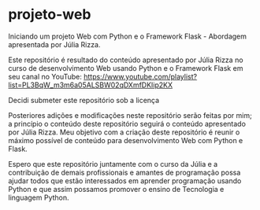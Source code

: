 # projeto-web
Iniciando um projeto Web com Python e o Framework Flask - Abordagem apresentada por Júlia Rizza.

Este repositório é resultado do conteúdo apresentado por Júlia Rizza no
curso de desenvolvimento Web usando Python e o Framework Flask em seu canal
no YouTube: https://www.youtube.com/playlist?list=PL3BqW_m3m6a05ALSBW02qDXmfDKIip2KX

Decidi submeter este repositório sob a licença 

Posteriores adições e modificações neste repositório serão feitas por mim; a princípio
o conteúdo deste repositório seguirá o conteúdo apresentado por Júlia Rizza. Meu objetivo
com a criação deste repositório é reunir o máximo possível de conteúdo para
desenvolvimento Web com Python e Flask.

Espero que este repositório juntamente com o curso da Júlia e a contribuição de demais
profissionais e amantes de programação possa ajudar todos que estão interessados em 
aprender programação usando Python e que assim possamos promover o ensino de Tecnologia e 
linguagem Python.

